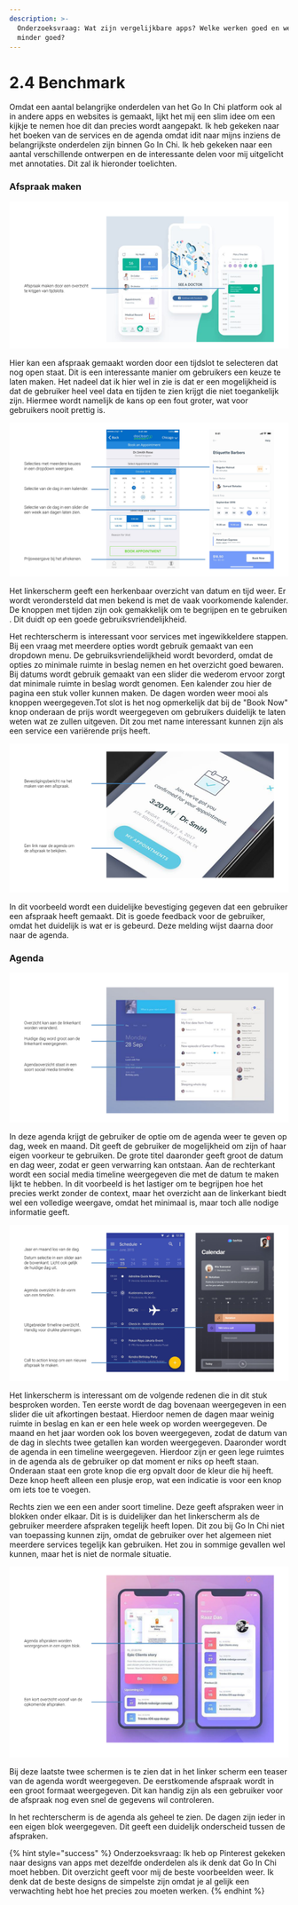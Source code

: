 ```yaml
---
description: >-
  Onderzoeksvraag: Wat zijn vergelijkbare apps? Welke werken goed en welke
  minder goed?
---
```


# 2.4 Benchmark

Omdat een aantal belangrijke onderdelen van het Go In Chi platform ook al in andere apps en websites is gemaakt, lijkt het mij een slim idee om een kijkje te nemen hoe dit dan precies wordt aangepakt. Ik heb gekeken naar het boeken van de services en de agenda omdat idit naar mijns inziens de belangrijkste onderdelen zijn binnen Go In Chi. Ik heb gekeken naar een aantal verschillende ontwerpen en de interessante delen voor mij uitgelicht met annotaties. Dit zal ik hieronder toelichten.



### Afspraak maken

![Bron: Pinterest](../.gitbook/assets/benchmark-afspraak-maken-1.jpg)

Hier kan een afspraak gemaakt worden door een tijdslot te selecteren dat nog open staat. Dit is een interessante manier om gebruikers een keuze te laten maken. Het nadeel dat ik hier wel in zie is dat er een mogelijkheid is dat de gebruiker heel veel data en tijden te zien krijgt die niet toegankelijk zijn. Hiermee wordt namelijk de kans op een fout groter, wat voor gebruikers nooit prettig is.



![Bron: Pinterest](../.gitbook/assets/benchmark-afspraak-maken-2.jpg)

Het linkerscherm geeft een herkenbaar overzicht van datum en tijd weer. Er wordt verondersteld dat men bekend is met de vaak voorkomende kalender. De knoppen met tijden zijn ook gemakkelijk om te begrijpen en te gebruiken . Dit duidt op een goede gebruiksvriendelijkheid. 

Het rechterscherm is interessant voor services met ingewikkeldere stappen. Bij een vraag met meerdere opties wordt gebruik gemaakt van een dropdown menu. De gebruiksvriendelijkheid wordt bevorderd, omdat de opties zo minimale ruimte in beslag nemen en het overzicht goed bewaren. Bij datums wordt gebruik gemaakt van een slider die wederom ervoor zorgt dat minimale ruimte in beslag wordt genomen. Een kalender zou  hier de pagina een stuk voller kunnen maken. De dagen worden weer mooi als knoppen weergegeven.Tot slot is het nog opmerkelijk dat bij de "Book Now" knop onderaan de prijs wordt weergegeven om gebruikers duidelijk te laten weten wat ze zullen uitgeven. Dit zou met name interessant kunnen zijn als een service een variërende prijs heeft.



![Bron: Pinterest](../.gitbook/assets/benchmark-afspraak-maken-3.jpg)

In dit voorbeeld wordt een duidelijke bevestiging gegeven dat een gebruiker een afspraak heeft gemaakt. Dit is goede feedback voor de gebruiker, omdat het duidelijk is wat er is gebeurd. Deze melding wijst daarna door naar de agenda. 



### Agenda

![Bron: Pinterest](../.gitbook/assets/benchmark-agenda-1.jpg)

In deze agenda krijgt de gebruiker de optie om de agenda weer te geven op dag, week en maand. Dit geeft de gebruiker de mogelijkheid om zijn of haar eigen voorkeur te gebruiken. De grote titel daaronder geeft groot de datum en dag weer, zodat er geen verwarring kan ontstaan. Aan de rechterkant wordt een social media timeline weergegeven die met de datum te maken lijkt te hebben. In dit voorbeeld is het lastiger om te begrijpen hoe het precies werkt zonder de context, maar het overzicht aan de linkerkant biedt wel een volledige weergave, omdat het minimaal is, maar toch alle nodige informatie geeft.



![Bron: Pinterest](../.gitbook/assets/benchmark-agenda-2.jpg)

Het linkerscherm is interessant om de volgende redenen die in dit stuk besproken worden. Ten eerste wordt de dag bovenaan weergegeven in een slider die uit afkortingen bestaat. Hierdoor nemen de dagen maar weinig ruimte in beslag en kan er een hele week op worden weergegeven. De maand en het jaar worden ook los boven weergegeven, zodat de datum van de dag in slechts twee getallen kan worden weergegeven. Daaronder wordt de agenda in een timeline weergegeven. Hierdoor zijn er geen lege ruimtes in de agenda als de gebruiker op dat moment er niks op heeft staan. Onderaan staat een grote knop die erg opvalt door de kleur die hij heeft. Deze knop heeft alleen een plusje erop, wat een indicatie is voor een knop om iets toe te voegen.

Rechts zien we een een ander soort timeline. Deze geeft afspraken weer in blokken onder elkaar. Dit is is duidelijker dan het linkerscherm als de gebruiker meerdere afspraken tegelijk heeft lopen. Dit zou bij Go In Chi niet van toepassing kunnen zijn, omdat de gebruiker over het algemeen niet meerdere services tegelijk kan gebruiken. Het zou in sommige gevallen wel kunnen, maar het is niet de normale situatie.



![Bron: Pinterest](../.gitbook/assets/benchmark-agenda-3.jpg)

Bij deze laatste twee schermen is te zien dat in het linker scherm een teaser van de agenda wordt weergegeven. De eerstkomende afspraak wordt in een groot formaat weergegeven. Dit kan handig zijn als een gebruiker voor de afspraak nog even snel de gegevens wil controleren. 

In het rechterscherm is de agenda als geheel te zien. De dagen zijn ieder in een eigen blok weergegeven. Dit geeft een duidelijk onderscheid tussen de afspraken.



{% hint style="success" %}
Onderzoeksvraag: Ik heb op Pinterest gekeken naar designs van apps met dezelfde onderdelen als ik denk dat Go In Chi moet hebben. Dit overzicht geeft voor mij de beste voorbeelden weer. Ik denk dat de beste designs de simpelste zijn omdat je al gelijk een verwachting hebt hoe het precies zou moeten werken.
{% endhint %}







